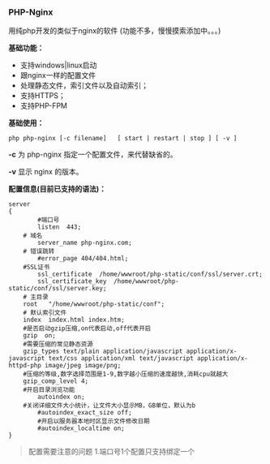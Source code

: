 ### PHP-Nginx

用纯php开发的类似于nginx的软件 (功能不多，慢慢摸索添加中。。。)

****基础功能：****
*  支持windows|linux启动
*  跟nginx一样的配置文件
*   处理静态文件，索引文件以及自动索引；
*   支持HTTPS；
*   支持PHP-FPM

****基础使用：****
```
php php-nginx [-c filename]   [ start | restart | stop ] [ -v ] 
```
**\-c** 为 php-nginx 指定一个配置文件，来代替缺省的。

**\-v** 显示 nginx 的版本。

****配置信息(目前已支持的语法)：****
```
server 
{
        #端口号
        listen  443;
	# 域名
        server_name php-nginx.com;
	# 错误跳转
        #error_page 404/404.html;
	#SSL证书
        ssl_certificate  /home/wwwroot/php-static/conf/ssl/server.crt;
        ssl_certificate_key  /home/wwwroot/php-static/conf/ssl/server.key;
	# 主目录
	root   "/home/wwwroot/php-static/conf";
	# 默认索引文件
	index  index.html index.htm;
	#是否启动gzip压缩,on代表启动,off代表开启
	gzip  on;
	#需要压缩的常见静态资源
	gzip_types text/plain application/javascript application/x-javascript text/css application/xml text/javascript application/x-httpd-php image/jpeg image/png;
	#压缩的等级,数字选择范围是1-9,数字越小压缩的速度越快,消耗cpu就越大
	gzip_comp_level 4;
	#开启目录浏览功能
        autoindex on;
	#关闭详细文件大小统计，让文件大小显示MB，GB单位，默认为b
        #autoindex_exact_size off; 
        #开启以服务器本地时区显示文件修改日期	
        #autoindex_localtime on;              		
}
```
> 配置需要注意的问题
> 1.端口号1个配置只支持绑定一个



